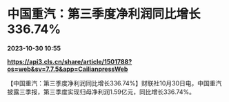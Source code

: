 # 中国重汽：第三季度净利润同比增长336.74%

**2023-10-30 10:55**

**https://api3.cls.cn/share/article/1501788?os=web&sv=7.7.5&app=CailianpressWeb**

【中国重汽：第三季度净利润同比增长336.74%】财联社10月30日电，中国重汽披露三季报，第三季度实现归母净利润1.59亿元，同比增长336.74%。
